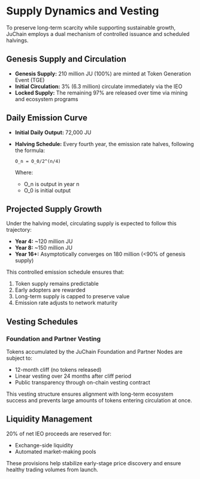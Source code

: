 # Supply Dynamics and Vesting

To preserve long-term scarcity while supporting sustainable growth, JuChain employs a dual mechanism of controlled issuance and scheduled halvings.

## Genesis Supply and Circulation

* **Genesis Supply:** 210 million JU (100%) are minted at Token Generation Event (TGE)
* **Initial Circulation:** 3% (6.3 million) circulate immediately via the IEO
* **Locked Supply:** The remaining 97% are released over time via mining and ecosystem programs

## Daily Emission Curve

* **Initial Daily Output:** 72,000 JU
*   **Halving Schedule:** Every fourth year, the emission rate halves, following the formula:

    ```
    O_n = O_0/2^(n/4)
    ```

    Where:

    * O\_n is output in year n
    * O\_0 is initial output

## Projected Supply Growth

Under the halving model, circulating supply is expected to follow this trajectory:

* **Year 4:** \~120 million JU
* **Year 8:** \~150 million JU
* **Year 16+:** Asymptotically converges on 180 million (<90% of genesis supply)

This controlled emission schedule ensures that:

1. Token supply remains predictable
2. Early adopters are rewarded
3. Long-term supply is capped to preserve value
4. Emission rate adjusts to network maturity

## Vesting Schedules

### Foundation and Partner Vesting

Tokens accumulated by the JuChain Foundation and Partner Nodes are subject to:

* 12-month cliff (no tokens released)
* Linear vesting over 24 months after cliff period
* Public transparency through on-chain vesting contract

This vesting structure ensures alignment with long-term ecosystem success and prevents large amounts of tokens entering circulation at once.

## Liquidity Management

20% of net IEO proceeds are reserved for:

* Exchange-side liquidity
* Automated market-making pools

These provisions help stabilize early-stage price discovery and ensure healthy trading volumes from launch.
